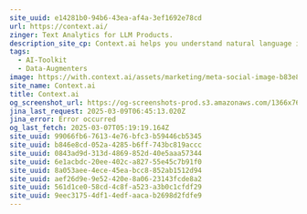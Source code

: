 ```yaml
---
site_uuid: e14281b0-94b6-43ea-af4a-3ef1692e78cd
url: https://context.ai/
zinger: Text Analytics for LLM Products.
description_site_cp: Context.ai helps you understand natural language in your LLM powered products.
tags:
  - AI-Toolkit
  - Data-Augmenters
image: https://with.context.ai/assets/marketing/meta-social-image-b83e80bf36610d133cc9f8df8473b886cbdc91950eb329bab05d8e26a22afadf.png
site_name: Context.ai
title: Context.ai
og_screenshot_url: https://og-screenshots-prod.s3.amazonaws.com/1366x768/80/false/3c22b3fc4fd647b69794620fa840c8a8de677de22ad0d3b66e3124424ac63110.jpeg
jina_last_request: 2025-03-09T06:45:13.020Z
jina_error: Error occurred
og_last_fetch: 2025-03-07T05:19:19.164Z
site_uuid: 99066fb6-7613-4e76-bfc3-b59446cb5345
site_uuid: b846e8cd-052a-4285-b6ff-743bc819accc
site_uuid: 0843ad9d-313d-4869-852d-40e5aaa57344
site_uuid: 6e1acbdc-20ee-402c-a827-55e45c7b91f0
site_uuid: 8a053aee-4ece-45ea-bcc8-852ab1512d94
site_uuid: aef26d9e-9e52-420e-8a06-23143fcde8a2
site_uuid: 561d1ce0-58cd-4c8f-a523-a3b0c1cfdf29
site_uuid: 9eec3175-4df1-4edf-aaca-b2698d2fdfe9
---
```


